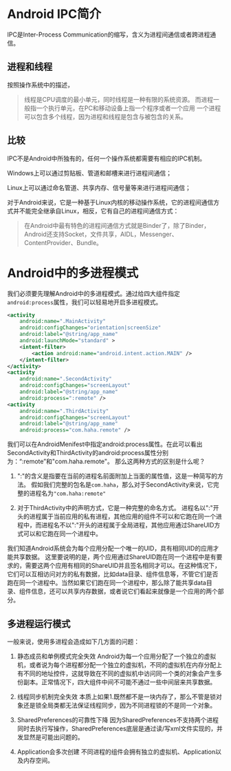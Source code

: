 # Android IPC简介
IPC是Inter-Process Communication的缩写，含义为进程间通信或者跨进程通信。

## 进程和线程
按照操作系统中的描述，
>线程是CPU调度的最小单元，同时线程是一种有限的系统资源。
而进程一般指一个执行单元，在PC和移动设备上指一个程序或者一个应用
一个进程可以包含多个线程，因为进程和线程是包含与被包含的关系。

## 比较
IPC不是Android中所独有的，任何一个操作系统都需要有相应的IPC机制。

Windows上可以通过剪贴板、管道和邮槽来进行进程间通信；

Linux上可以通过命名管道、共享内存、信号量等来进行进程间通信；

对于Android来说，它是一种基于Linux内核的移动操作系统，它的进程间通信方式并不能完全继承自Linux，相反，它有自己的进程间通信方式：
>在Android中最有特色的进程间通信方式就是Binder了，除了Binder，Android还支持Socket，文件共享，AIDL，Messenger、ContentProvider、Bundle。


# Android中的多进程模式
我们必须要先理解Android中的多进程模式。通过给四大组件指定`android:process`属性，我们可以轻易地开启多进程模式。
```xml
<activity
    android:name=".MainActivity"
    android:configChanges="orientation|screenSize"
    android:label="@string/app_name"
    android:launchMode="standard" >
    <intent-filter>
        <action android:name="android.intent.action.MAIN" />
    </intent-filter>
</activity>
<activity
    android:name=".SecondActivity"
    android:configChanges="screenLayout"
    android:label="@string/app_name"
    android:process=":remote" />
<activity
    android:name=".ThirdActivity"
    android:configChanges="screenLayout"
    android:label="@string/app_name"
    android:process="com.haha.remote" />
```
我们可以在AndroidMenifest中指定android:process属性。在此可以看出SecondActivity和ThirdActivity的android:process属性分别为：“:remote”和"com.haha.remote"。
那么这两种方式的区别是什么呢？

1. ":"的含义是指要在当前的进程名前面附加上当面的属性值，这是一种简写的方法。 假如我们完整的包名是`com.haha`，那么对于SecondActivity来说，它完整的进程名为`"com.haha:remote"`

2. 对于ThirdActivity中的声明方式，它是一种完整的命名方式。
进程名以":"开头的进程属于当前应用的私有进程，其他应用的组件不可以和它跑在同一个进程中，而进程名不以":"开头的进程属于全局进程，其他应用通过ShareUID方式可以和它跑在同一个进程中。

我们知道Android系统会为每个应用分配一个唯一的UID，具有相同UID的应用才能共享数据。
这里要说明的是，两个应用通过ShareUID跑在同一个进程中是有要求的，需要这两个应用有相同的ShareUID并且签名相同才可以。在这种情况下，它们可以互相访问对方的私有数据，比如data目录、组件信息等，不管它们是否跑在同一个进程中。当然如果它们跑在同一个进程中，那么除了能共享data目录、组件信息，还可以共享内存数据，或者说它们看起来就像是一个应用的两个部分。

## 多进程运行模式
一般来说，使用多进程会造成如下几方面的问题：

1. 静态成员和单例模式完全失效
Android为每一个应用分配了一个独立的虚拟机，或者说为每个进程都分配一个独立的虚拟机，不同的虚拟机在内存分配上有不同的地址控件，这就导致在不同的虚拟机中访问同一个类的对象会产生多份副本。正常情况下，四大组件中间不可能不通过一些中间层来共享数据。

2. 线程同步机制完全失效
本质上如果1.既然都不是一块内存了，那么不管是锁对象还是锁全局类都无法保证线程同步，因为不同进程锁的不是同一个对象。

3. SharedPreferences的可靠性下降
因为SharedPreferences不支持两个进程同时去执行写操作，SharedPreferences底层是通过读/写xml文件实现的，并发显然是可能出问题的。

4. Application会多次创建
不同进程的组件会拥有独立的虚拟机、Application以及内存空间。
